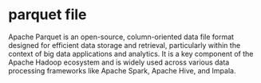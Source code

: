 # parquet file

Apache Parquet is an open-source, column-oriented data file format designed for efficient data storage and retrieval, particularly within the context of big data applications and analytics. It is a key component of the Apache Hadoop ecosystem and is widely used across various data processing frameworks like Apache Spark, Apache Hive, and Impala.
